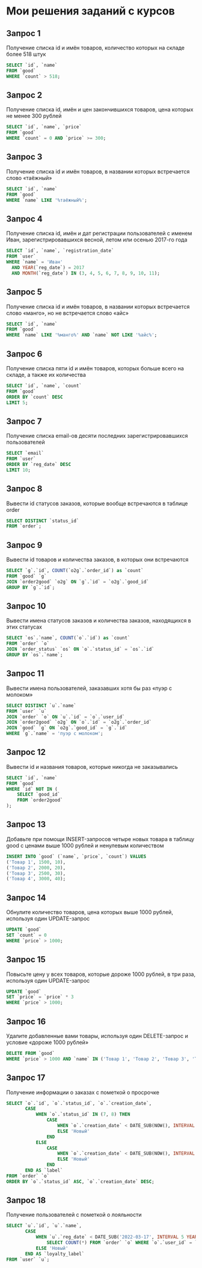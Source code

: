 # Мои решения заданий с курсов

## Запрос 1
Получение списка id и имён товаров, количество которых на складе более 518 штук
```sql
SELECT `id`, `name`
FROM `good`
WHERE `count` > 518;
```

## Запрос 2
Получение списка id, имён и цен закончившихся товаров, цена которых не менее 300 рублей
```sql
SELECT `id`, `name`, `price`
FROM `good`
WHERE `count` = 0 AND `price` >= 300;
```

## Запрос 3
Получение списка id и имён товаров, в названии которых встречается слово «таёжный»
```sql
SELECT `id`, `name`
FROM `good`
WHERE `name` LIKE '%таёжный%';
```

## Запрос 4
Получение списка id, имён и дат регистрации пользователей с именем Иван, зарегистрировавшихся весной, летом или осенью 2017-го года
```sql
SELECT `id`, `name`, `registration_date`
FROM `user`
WHERE `name` = 'Иван'
  AND YEAR(`reg_date`) = 2017
  AND MONTH(`reg_date`) IN (3, 4, 5, 6, 7, 8, 9, 10, 11);
```

## Запрос 5
Получение списка id и имён товаров, в названии которых встречается слово «манго», но не встречается слово «айс»
```sql
SELECT `id`, `name`
FROM `good`
WHERE `name` LIKE '%манго%' AND `name` NOT LIKE '%айс%';
```

## Запрос 6
Получение списка пяти id и имён товаров, которых больше всего на складе, а также их количества
```sql
SELECT `id`, `name`, `count`
FROM `good`
ORDER BY `count` DESC
LIMIT 5;
```

## Запрос 7
Получение списка email-ов десяти последних зарегистрировавшихся пользователей
```sql
SELECT `email`
FROM `user`
ORDER BY `reg_date` DESC
LIMIT 10;
```

## Запрос 8
Вывести id статусов заказов, которые вообще встречаются в таблице order
```sql
SELECT DISTINCT `status_id`
FROM `order`;
```

## Запрос 9
Вывести id товаров и количества заказов, в которых они встречаются
```sql
SELECT `g`.`id`, COUNT(`o2g`.`order_id`) as `count`
FROM `good` `g`
JOIN `order2good` `o2g` ON `g`.`id` = `o2g`.`good_id`
GROUP BY `g`.`id`;
```

## Запрос 10
Вывести имена статусов заказов и количества заказов, находящихся в этих статусах
```sql
SELECT `os`.`name`, COUNT(`o`.`id`) as `count`
FROM `order` `o`
JOIN `order_status` `os` ON `o`.`status_id` = `os`.`id`
GROUP BY `os`.`name`;
```

## Запрос 11
Вывести имена пользователей, заказавших хотя бы раз «пуэр с молоком»
```sql
SELECT DISTINCT `u`.`name`
FROM `user` `u`
JOIN `order` `o` ON `u`.`id` = `o`.`user_id`
JOIN `order2good` `o2g` ON `o`.`id` = `o2g`.`order_id`
JOIN `good` `g` ON `o2g`.`good_id` = `g`.`id`
WHERE `g`.`name` = 'пуэр с молоком';
```

## Запрос 12
Вывести id и названия товаров, которые никогда не заказывались
```sql
SELECT `id`, `name`
FROM `good`
WHERE `id` NOT IN (
    SELECT `good_id`
    FROM `order2good`
);
```

## Запрос 13
Добавьте при помощи INSERT-запросов четыре новых товара в таблицу good с ценами выше 1000 рублей и ненулевым количеством
```sql
INSERT INTO `good` (`name`, `price`, `count`) VALUES
('Товар 1', 1500, 10),
('Товар 2', 2000, 20),
('Товар 3', 2500, 30),
('Товар 4', 3000, 40);
```

## Запрос 14
Обнулите количество товаров, цена которых выше 1000 рублей, используя один UPDATE-запрос
```sql
UPDATE `good`
SET `count` = 0
WHERE `price` > 1000;
```

## Запрос 15
Повысьте цену у всех товаров, которые дороже 1000 рублей, в три раза, используя один UPDATE-запрос
```sql
UPDATE `good`
SET `price` = `price` * 3
WHERE `price` > 1000;
```

## Запрос 16
Удалите добавленные вами товары, используя один DELETE-запрос и условие «дороже 1000 рублей»
```sql
DELETE FROM `good`
WHERE `price` > 1000 AND `name` IN ('Товар 1', 'Товар 2', 'Товар 3', 'Товар 4');
```

## Запрос 17
Получение информации о заказах с пометкой о просрочке
```sql
SELECT `o`.`id`, `o`.`status_id`, `o`.`creation_date`,
       CASE
           WHEN `o`.`status_id` IN (7, 8) THEN
               CASE
                   WHEN `o`.`creation_date` < DATE_SUB(NOW(), INTERVAL 1 YEAR) THEN 'Старый'
                   ELSE 'Новый'
               END
           ELSE
               CASE
                   WHEN `o`.`creation_date` < DATE_SUB(NOW(), INTERVAL 1 YEAR) THEN 'Устаревший'
                   ELSE 'Новый'
               END
       END AS `label`
FROM `order` `o`
ORDER BY `o`.`status_id` ASC, `o`.`creation_date` DESC;
```

## Запрос 18
Получение пользователей с пометкой о лояльности
```sql
SELECT `u`.`id`, `u`.`name`,
       CASE
           WHEN `u`.`reg_date` < DATE_SUB('2022-03-17', INTERVAL 5 YEAR) OR (
               SELECT COUNT(*) FROM `order` `o` WHERE `o`.`user_id` = `u`.`id`) > 1 THEN 'Лояльный'
           ELSE 'Новый'
       END AS `loyalty_label`
FROM `user` `u`;
```
